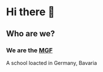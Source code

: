 # Hi there 👋

## Who are we?
### We are the [MGF](https://mgf.de/)
A school loacted in Germany, Bavaria

